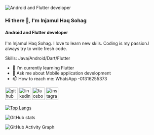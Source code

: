![Android and Flutter developer](https://media-exp1.licdn.com/dms/image/C4D16AQGlF36VcMf2tw/profile-displaybackgroundimage-shrink_200_800/0/1644457085730?e=1649894400&v=beta&t=tmx4yHQItf7xtzglm2YsBxXYz21FMwhri825oX_QT0g)

### Hi there 👋, I'm Injamul Haq Sohag
#### Android and Flutter developer

I'm Injamul Haq Sohag. I love to learn new skils. Coding is my passion.I always try to write fresh code.

Skills: Java/Android/Dart/Flutter

- 🌱 I’m currently learning Flutter 
- 💬 Ask me about Mobile application development 
- 📫 How to reach me: WhatsApp -01316255373 


[<img src='https://cdn.jsdelivr.net/npm/simple-icons@3.0.1/icons/github.svg' alt='github' height='40'>](https://github.com/Sohag-84)  [<img src='https://cdn.jsdelivr.net/npm/simple-icons@3.0.1/icons/linkedin.svg' alt='linkedin' height='40'>](www.linkedin.com/in/ih-sohag)  [<img src='https://cdn.jsdelivr.net/npm/simple-icons@3.0.1/icons/facebook.svg' alt='facebook' height='40'>](https://www.facebook.com/ih.sohag.77)  [<img src='https://cdn.jsdelivr.net/npm/simple-icons@3.0.1/icons/instagram.svg' alt='instagram' height='40'>](https://www.instagram.com/ih.sohag/)  

[![Top Langs](https://github-readme-stats.vercel.app/api/top-langs/?username=Sohag-84)](https://github.com/anuraghazra/github-readme-stats)

![GitHub stats](https://github-readme-stats.vercel.app/api?username=Sohag-84&show_icons=true&count_private=true)  

![GitHub Activity Graph](https://activity-graph.herokuapp.com/graph?username=Sohag-84)  

